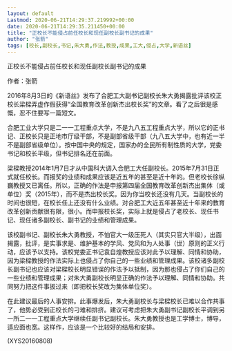 ```yaml
---
layout: default
Lastmod: 2020-06-21T14:29:37.219992+00:00
date: 2020-06-21T14:29:35.211450+00:00
title: "正校长不能侵占前任校长和现任副校长副书记的成果"
author: "张箭"
tags: [校长,副校长,书记,朱大勇,作法,教授,成果,工大,侵占,大学,新语丝]
---
```


正校长不能侵占前任校长和现任副校长副书记的成果

作者：张箭

2016年8月3日的《新语丝》发布了合肥工大副书记副校长朱大勇揭露批评该校正校长梁樑弄虚作假获得“全国教育改革创新杰出校长奖”的文章。看了之后很是感慨，忍不住要写一篇短文。

合肥工业大学只是二一一工程重点大学，不是九八五工程重点大学，所以它的正书记、正校长只是正地市厅级干部，不是副部省级干部（九八五大学中，也有近一半不是副部省级单位）。按中国中央的规定，国家办的全民所有制性质的大学，党委书记和校长平级，但书记排名还在前面。

梁樑教授2014年1月7日才从中国科大调入合肥工大任副校长。2015年7月31日正式就任校长。而报奖的业绩和成果应该是近五年的甚至是近十年的。但老校长徐枞巍教授又已离任。所以，正确的作法是申报第四届全国教育改革创新杰出集体（或单位）奖（2015年），而不是杰出校长奖。因为你当校长还没有几天。当副校长的时间也很短，在校长任上还没有什么业绩。对合肥工大近五年甚至近十年来的教育改革创新贡献很有限，很小。而申报校长奖，实际上就是侵占了老校长、现任书记、现任诸多副校长、副书记的业绩和管理成果。

该校副书记、副校长朱大勇教授，不怕官大一级压死人（其实只官大半级），出面揭露，批评，是实事求是、维护基本的学风、党风和为人处事（世）原则的正义行动，应该予以支持。该校党委正书记袁自煌教授应该对此予以理解、同情和协助，因为梁樑教授的作法实际上也侵占了你自己的一些业绩和管理成果。该校诸多副校长副书记也应该对梁樑校长明显错误的作法予以抵制，因为那也侵占了你们自己的一些业绩和管理成果；对朱大勇副校长明显正确的作法予以理解、同情和协助。共同努力把这件事扳过来（即把校长奖改为集体单位奖）。

在此建议最后的人事安排。此事爆发后，朱大勇副校长与梁樑校长已难以合作共事了，他势必受到正校长的刁难和排挤。建议可考虑把朱大勇副书记副校长平调到另一所二一一工程重点大学继续任副书记副校长。朱大勇教授也是工学博士，博导，适应面也宽。这样作，应该是一个比较好的结局和安排。

(XYS20160808)

